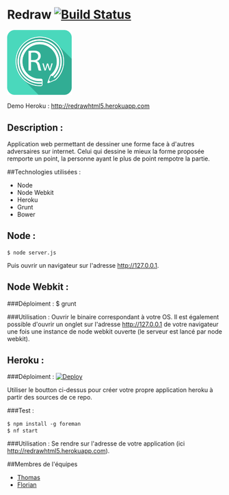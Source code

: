 # Redraw [![Build Status](https://travis-ci.org/Thom-x/Redraw.svg?branch=master)](https://travis-ci.org/Thom-x/Redraw)
<img src="https://raw.githubusercontent.com/Thom-x/Redraw/master/images/ico.png" alt="alt text" width="30%" height="30%">

Demo Heroku : http://redrawhtml5.herokuapp.com

## Description :
Application web permettant de dessiner une forme face à d'autres adversaires sur internet. Celui qui dessine le mieux la forme proposée remporte un point, la personne ayant le plus de point rempotre la partie.

##Technologies utilisées :
- Node
- Node Webkit
- Heroku
- Grunt
- Bower

## Node :
    $ node server.js
Puis ouvrir un navigateur sur l'adresse http://127.0.0.1.

## Node Webkit : 
###Déploiment : 
    $ grunt
    
###Utilisation :
Ouvrir le binaire correspondant à votre OS.
Il est également possible d'ouvrir un onglet sur l'adresse http://127.0.0.1 de votre navigateur une fois une instance de node webkit ouverte (le serveur est lancé par node webkit).

## Heroku : 

###Déploiment :
[![Deploy](https://www.herokucdn.com/deploy/button.png)](https://heroku.com/deploy?template=https://github.com/Thom-x/Redraw)

Utiliser le boutton ci-dessus pour créer votre propre application heroku à partir des sources de ce repo.
    
###Test :

	$ npm install -g foreman
	$ nf start
	
###Utilisation :
Se rendre sur l'adresse de votre application (ici http://redrawhtml5.herokuapp.com).

##Membres de l'équipes
- [Thomas](https://github.com/Thom-x)
- [Florian](https://github.com/F4T4liS)



